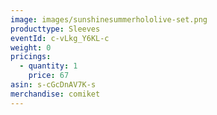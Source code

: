 ```yaml
---
image: images/sunshinesummerhololive-set.png
producttype: Sleeves
eventId: c-vLkg_Y6KL-c
weight: 0
pricings:
  - quantity: 1
    price: 67
asin: s-cGcDnAV7K-s
merchandise: comiket
---
```

